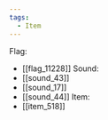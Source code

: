 ```yaml
---
tags:
  - Item
---
```

Flag:
- [[flag_11228]]
Sound:
- [[sound_43]]
- [[sound_17]]
- [[sound_44]]
Item:
- [[item_518]]
